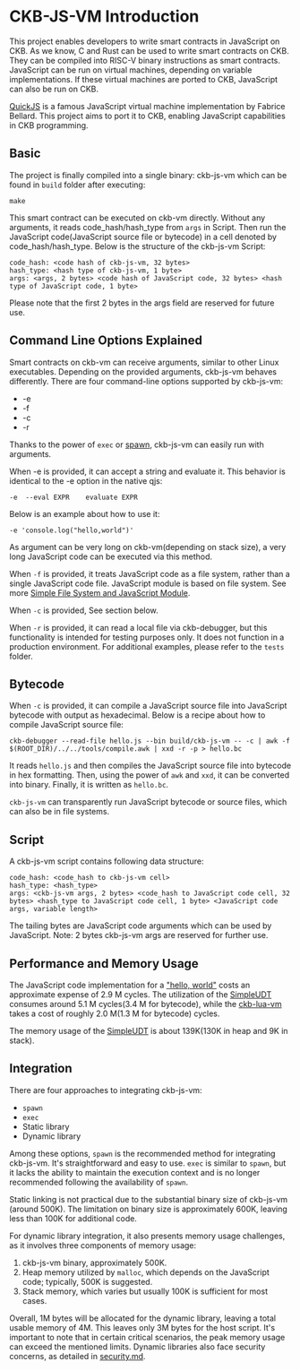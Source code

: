 # CKB-JS-VM Introduction
This project enables developers to write smart contracts in JavaScript on CKB.
As we know, C and Rust can be used to write smart contracts on CKB. They can be
compiled into RISC-V binary instructions as smart contracts. JavaScript can be
run on virtual machines, depending on variable implementations. If these virtual
machines are ported to CKB, JavaScript can also be run on CKB.

[QuickJS](https://bellard.org/quickjs/) is a famous JavaScript virtual machine
implementation by Fabrice Bellard. This project aims to port it to CKB, enabling
JavaScript capabilities in CKB programming.

## Basic
The project is finally compiled into a single binary: ckb-js-vm which can be
found in `build` folder after executing:
```
make
```

This smart contract can be executed on ckb-vm directly. Without any arguments,
it reads code_hash/hash_type from `args` in Script. Then run the JavaScript code(JavaScript
source file or bytecode) in a cell denoted by code_hash/hash_type. Below is
the structure of the ckb-js-vm Script:

```
code_hash: <code hash of ckb-js-vm, 32 bytes>
hash_type: <hash type of ckb-js-vm, 1 byte>
args: <args, 2 bytes> <code hash of JavaScript code, 32 bytes> <hash type of JavaScript code, 1 byte>
```
Please note that the first 2 bytes in the args field are reserved for future use.

## Command Line Options Explained
Smart contracts on ckb-vm can receive arguments, similar to other Linux
executables. Depending on the provided arguments, ckb-js-vm behaves differently.
There are four command-line options supported by ckb-js-vm:
* -e
* -f
* -c
* -r

Thanks to the power of
`exec` or [spawn](https://github.com/nervosnetwork/rfcs/blob/master/rfcs/0046-syscalls-summary/0046-syscalls-summary.md),
ckb-js-vm can easily run with arguments.

When -e is provided, it can accept a string and evaluate it. This behavior is
identical to the -e option in the native qjs:
```
-e  --eval EXPR    evaluate EXPR
```
Below is an example about how to use it:
```
-e 'console.log("hello,world")'
```

As argument can be very long on ckb-vm(depending on stack size), a very long JavaScript
code can be executed via this method.

When `-f` is provided, it treats JavaScript code as a file system, rather than a
single JavaScript code file. JavaScript module is based on file system. See more
[Simple File System and JavaScript Module](./fs.md).

When `-c` is provided, See section below.

When `-r` is provided, it can read a local file via ckb-debugger, but this
functionality is intended for testing purposes only. It does not function in a
production environment. For additional examples, please refer to the `tests`
folder.

## Bytecode
When `-c` is provided, it can compile a JavaScript source file into JavaScript bytecode with
output as hexadecimal. Below is a recipe about how to compile JavaScript source file:
```shell
ckb-debugger --read-file hello.js --bin build/ckb-js-vm -- -c | awk -f $(ROOT_DIR)/../../tools/compile.awk | xxd -r -p > hello.bc
```
It reads `hello.js` and then compiles the JavaScript source file into bytecode in hex
formatting. Then, using the power of `awk` and `xxd`, it can be converted into
binary. Finally, it is written as `hello.bc`.

`ckb-js-vm` can transparently run JavaScript bytecode or source files, which can also
be in file systems.

## Script
A ckb-js-vm script contains following data structure:

```
code_hash: <code_hash to ckb-js-vm cell>
hash_type: <hash_type>
args: <ckb-js-vm args, 2 bytes> <code_hash to JavaScript code cell, 32 bytes> <hash_type to JavaScript code cell, 1 byte> <JavaScript code args, variable length>
```

The tailing bytes are JavaScript code arguments which can be used by JavaScript.
Note: 2 bytes ckb-js-vm args are reserved for further use.

## Performance and Memory Usage
The JavaScript code implementation for a ["hello,
world"](../tests/examples/hello.js) costs an approximate expense of 2.9 M
cycles. The utilization of the
[SimpleUDT](../tests/ckb_js_tests/test_data/simple_udt.js) consumes around 5.1 M
cycles(3.4 M for bytecode), while the
[ckb-lua-vm](https://github.com/nervosnetwork/ckb-lua-vm) takes a cost of
roughly 2.0 M(1.3 M for bytecode) cycles.

The memory usage of the [SimpleUDT](../tests/ckb_js_tests/test_data/simple_udt.js)
is about 139K(130K in heap and 9K in stack).


## Integration

There are four approaches to integrating ckb-js-vm:

- `spawn`
- `exec`
- Static library
- Dynamic library

Among these options, `spawn` is the recommended method for integrating
ckb-js-vm. It's straightforward and easy to use. `exec` is similar to `spawn`,
but it lacks the ability to maintain the execution context and is no longer
recommended following the availability of `spawn`.

Static linking is not practical due to the substantial binary size of ckb-js-vm
(around 500K). The limitation on binary size is approximately 600K, leaving less
than 100K for additional code.

For dynamic library integration, it also presents memory usage challenges, as it
involves three components of memory usage:

1. ckb-js-vm binary, approximately 500K.
2. Heap memory utilized by `malloc`, which depends on the JavaScript code; typically, 500K is suggested.
3. Stack memory, which varies but usually 100K is sufficient for most cases.

Overall, 1M bytes will be allocated for the dynamic library, leaving a total
usable memory of 4M. This leaves only 3M bytes for the host script. It's
important to note that in certain critical scenarios, the peak memory usage can
exceed the mentioned limits. Dynamic libraries also face security concerns, as
detailed in [security.md](./security.md).
